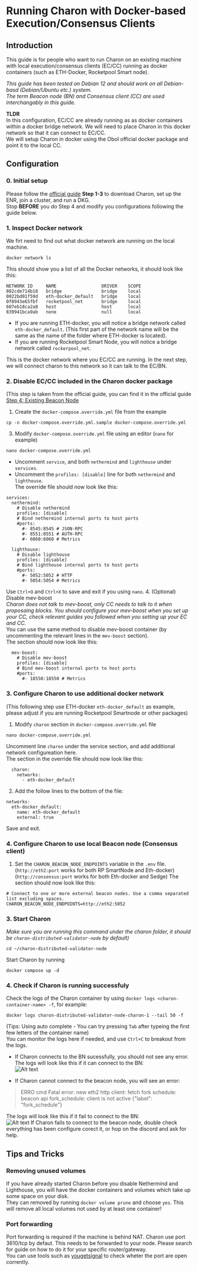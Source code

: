 # Running Charon with Docker-based Execution/Consensus Clients

## Introduction

This guide is for people who want to run Charon on an existing machine with local execution/consensus clients (EC/CC) running as docker containers (such as ETH-Docker, Rocketpool Smart node).

*This guide has been tested on Debian 12 and should work on all Debian-basd (Debian/Ubuntu etc.) system.*  
*The term Beacon node (BN) and Consensus client (CC) are used interchangably in this guide.*

  
**TLDR**  
In this configuration, EC/CC are already running as as docker containers within a docker bridge network. We will need to place Charon in this docker network so that it can connect to EC/CC.  
We will setup Charon in docker using the Obol official docker package and point it to the local CC.

## Configuration
### 0. Initial setup  
Please follow the [official guide](https://docs.obol.org/run/start/quickstart_group) **Step 1-3** to download Charon, set up the ENR, join a cluster, and run a DKG.  
Stop **BEFORE** you do Step 4 and modify you configurations following the guide below.  

### 1. Inspect Docker network
We firt need to find out what docker network are running on the local machine.  
```
docker network ls
```
This should show you a list of all the Docker networks, it should look like this:
```
NETWORK ID     NAME                 DRIVER    SCOPE
802cde714b18   bridge               bridge    local
0022bd01f59d   eth-docker_default   bridge    local
0f8943e65fbf   rocketpool_net       bridge    local
607eb18ca2a8   host                 host      local
839941bca9ab   none                 null      local
```
- If you are running ETH-docker, you will notice a bridge network called `eth-docker_default`. (This first part of the network name will be the same as the name of the folder where ETH-docker is located).
- If you are running Rocketpool Smart Node, you will notice a bridge network called `rockerpool_net`.
  
This is the docker network where you EC/CC are running. In the next step, we will connect charon to this network so it can talk to the EC/BN.  

### 2. Disable EC/CC included in the Charon docker package
(This step is taken from the official guide, you can find it in the official guide [Step 4: Existing Beacon Node](https://docs.obol.org/run/start/quickstart_group#step-4-start-your-distributed-validator-node)  
1. Create the `docker-compose.override.yml` file from the example  
```
cp -n docker-compose.override.yml.sample docker-compose.override.yml
```

3. Modify `docker-compose.override.yml` file using an editor (`nano` for example)  
```
nano docker-compose.override.yml
```
   * Uncomment `service`, and both `nethermind` and `lighthouse` under `services`.  
   * Uncomment the `profiles: [disable]` line for both `nethermind` and `lighthouse`.  
The override file should now look like this:  
```
services:
  nethermind:
    # Disable nethermind
    profiles: [disable]
    # Bind nethermind internal ports to host ports
    #ports:
      #- 8545:8545 # JSON-RPC
      #- 8551:8551 # AUTH-RPC
      #- 6060:6060 # Metrics

  lighthouse:
    # Disable lighthouse
    profiles: [disable]
    # Bind lighthouse internal ports to host ports
    #ports:
      #- 5052:5052 # HTTP
      #- 5054:5054 # Metrics
```
Use `Ctrl+O` and `Ctrl+X` to save and exit if you using `nano`.
4. (Optional) Disable mev-boost  
*Charon does not talk to mev-boost, only CC needs to talk to it when proposaing blocks. You should configure your mev-boost when you set up your CC, check relevant guides you followed when you setting up your EC and CC.*  
You can use the same method to disable mev-boost container (by uncommenting the relevant lines in the `mev-boost` section).  
The section should now look like this:  
```
  mev-boost:
    # Disable mev-boost
    profiles: [disable]
    # Bind mev-boost internal ports to host ports
    #ports:
      #- 18550:18550 # Metrics
```
### 3. Configure Charon to use additional docker network
(This following step use ETH-docker `eth-docker_default` as example, please adjust if you are running Rocketpool Smartnode or other packages)  
1. Modify `charon` section in `docker-compose.override.yml` file  
```
nano docker-compose.override.yml
```
Uncomment line `charon` under the service section, and add additional network configureation here.  
The section in the override file should now look like this:  
```
  charon:
    networks:
      - eth-docker_default
```

2. Add the follow lines to the bottom of the file:
```
networks:
  eth-docker_default:
    name: eth-docker_default
    external: true
```
Save and exit.  

### 4. Configure Charon to use local Beacon node (Consensus client)  
1. Set the `CHARON_BEACON_NODE_ENDPOINTS` variable in the `.env` file.  
(`http://eth2:port` works for both RP SmartNode and Eth-docker)
(`http://consensus:port` works for both Eth-docker and Sedge)
The section should now look like this:  
```
# Connect to one or more external beacon nodes. Use a comma separated list excluding spaces.
CHARON_BEACON_NODE_ENDPOINTS=http://eth2:5052
```

### 3. Start Charon  
*Make sure you are running this command under the charon folder, it should be `charon-distributed-validator-node` by default)*  
```
cd ~/charon-distributed-validator-node
```
Start Charon by running  
```
docker compose up -d
```

### 4. Check if Charon is running successfuly  
Check the logs of the Charon container by using `docker logs <charon-container-name> -f`, for example:  
```
docker logs charon-distributed-validator-node-charon-1 --tail 50 -f
```
(Tips: Using auto complete - You can try pressing `Tab` after typeing the first few letters of the container name)  
You can monitor the logs here if needed, and use `Ctrl+C` to breakout from the logs.  
- If Charon connects to the BN sucessfully, you should not see any error.  
The logs will look like this if it can connect to the BN:  
![Alt text](screenshots/charon-connection-success.png?raw=true)
  
- If Charon cannot connect to the beacon node, you will see an error:  
>ERRO cmd        Fatal error: new eth2 http client: fetch fork schedule: beacon api fork_schedule: client is not active {"label": "fork_schedule"}

The logs will look like this if it fail to connect to the BN:  
![Alt text](screenshots/charon-connection-fail.png?raw=true)
If Charon fails to connect to the beacon node, double check everything has been configure corect it, or hop on the discord and ask for help.  

## Tips and Tricks
### Removing unused volumes  
If you have already started Charon before you disable Nethermind and Lighthouse, you will have the docker containers and volumes which take up some space on your disk.  
They can removed by running `docker volume prune` and choose `yes`. This will remove all local volumes not used by at least one container!  

### Port forwarding
Port forwarding is required if the machine is behind NAT. Charon use port 3610/tcp by defaut. This needs to be forwarded to your node. Please search for guide on how to do it for your specific router/gateway.  
You can use tools such as [yougetsignal](https://www.yougetsignal.com/tools/open-ports/) to check wheter the port are open corrently.
